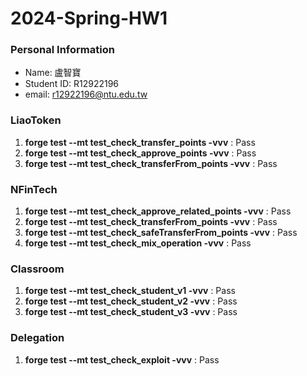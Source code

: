 # 2024-Spring-HW1
### Personal Information
* Name: 盧智寶
* Student ID: R12922196
* email: r12922196@ntu.edu.tw

### LiaoToken
1. **forge test --mt test_check_transfer_points -vvv** : Pass
2. **forge test --mt test_check_approve_points -vvv** : Pass
3. **forge test --mt test_check_transferFrom_points -vvv** : Pass

### NFinTech

1. **forge test --mt test_check_approve_related_points -vvv** : Pass
2. **forge test --mt test_check_transferFrom_points -vvv** : Pass
3. **forge test --mt test_check_safeTransferFrom_points -vvv** : Pass
3. **forge test --mt test_check_mix_operation -vvv** : Pass

### Classroom

1. **forge test --mt test_check_student_v1 -vvv** : Pass
2. **forge test --mt test_check_student_v2 -vvv** : Pass
3. **forge test --mt test_check_student_v3 -vvv** : Pass

### Delegation

1. **forge test --mt test_check_exploit -vvv** : Pass